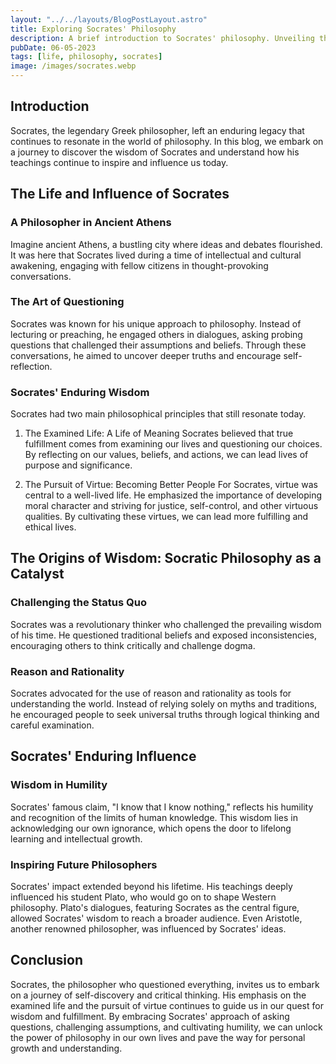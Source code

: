 ```yaml
---
layout: "../../layouts/BlogPostLayout.astro"
title: Exploring Socrates' Philosophy
description: A brief introduction to Socrates' philosophy. Unveiling the Essence of Wisdom.
pubDate: 06-05-2023
tags: [life, philosophy, socrates]
image: /images/socrates.webp
---
```


## Introduction
Socrates, the legendary Greek philosopher, left an enduring legacy that continues to resonate in the world of philosophy. In this blog, we embark on a journey to discover the wisdom of Socrates and understand how his teachings continue to inspire and influence us today.

## The Life and Influence of Socrates

### A Philosopher in Ancient Athens
Imagine ancient Athens, a bustling city where ideas and debates flourished. It was here that Socrates lived during a time of intellectual and cultural awakening, engaging with fellow citizens in thought-provoking conversations.

### The Art of Questioning
Socrates was known for his unique approach to philosophy. Instead of lecturing or preaching, he engaged others in dialogues, asking probing questions that challenged their assumptions and beliefs. Through these conversations, he aimed to uncover deeper truths and encourage self-reflection.

### Socrates' Enduring Wisdom
Socrates had two main philosophical principles that still resonate today.

1. The Examined Life: A Life of Meaning
Socrates believed that true fulfillment comes from examining our lives and questioning our choices. By reflecting on our values, beliefs, and actions, we can lead lives of purpose and significance.

2. The Pursuit of Virtue: Becoming Better People
For Socrates, virtue was central to a well-lived life. He emphasized the importance of developing moral character and striving for justice, self-control, and other virtuous qualities. By cultivating these virtues, we can lead more fulfilling and ethical lives.

## The Origins of Wisdom: Socratic Philosophy as a Catalyst

### Challenging the Status Quo
Socrates was a revolutionary thinker who challenged the prevailing wisdom of his time. He questioned traditional beliefs and exposed inconsistencies, encouraging others to think critically and challenge dogma.

### Reason and Rationality
Socrates advocated for the use of reason and rationality as tools for understanding the world. Instead of relying solely on myths and traditions, he encouraged people to seek universal truths through logical thinking and careful examination.

## Socrates' Enduring Influence

### Wisdom in Humility
Socrates' famous claim, "I know that I know nothing," reflects his humility and recognition of the limits of human knowledge. This wisdom lies in acknowledging our own ignorance, which opens the door to lifelong learning and intellectual growth.

### Inspiring Future Philosophers
Socrates' impact extended beyond his lifetime. His teachings deeply influenced his student Plato, who would go on to shape Western philosophy. Plato's dialogues, featuring Socrates as the central figure, allowed Socrates' wisdom to reach a broader audience. Even Aristotle, another renowned philosopher, was influenced by Socrates' ideas.

## Conclusion
Socrates, the philosopher who questioned everything, invites us to embark on a journey of self-discovery and critical thinking. His emphasis on the examined life and the pursuit of virtue continues to guide us in our quest for wisdom and fulfillment. By embracing Socrates' approach of asking questions, challenging assumptions, and cultivating humility, we can unlock the power of philosophy in our own lives and pave the way for personal growth and understanding.